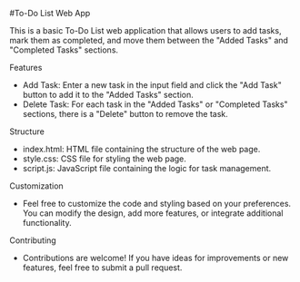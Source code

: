 #To-Do List Web App

This is a basic To-Do List web application that allows users to add tasks, mark them as completed, and move them between the "Added Tasks" and "Completed Tasks" sections.


Features
 - Add Task: Enter a new task in the input field and click the "Add Task" button to add it to the "Added Tasks" section.
 - Delete Task: For each task in the "Added Tasks" or "Completed Tasks" sections, there is a "Delete" button to remove the task.


Structure
 - index.html: HTML file containing the structure of the web page.
 - style.css: CSS file for styling the web page.
 - script.js: JavaScript file containing the logic for task management.


Customization
 - Feel free to customize the code and styling based on your preferences. You can modify the design, add more features, or integrate additional functionality.


Contributing
 - Contributions are welcome! If you have ideas for improvements or new features, feel free to submit a pull request.
